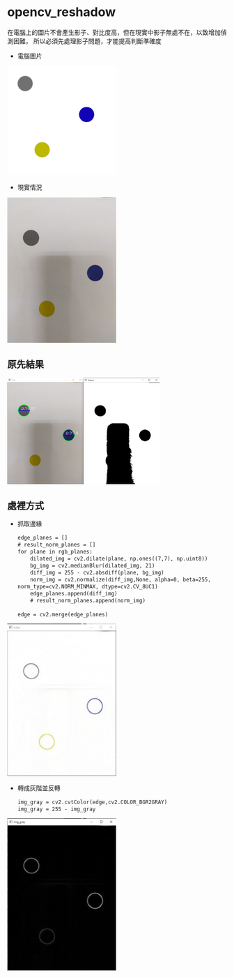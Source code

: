 # opencv_reshadow

在電腦上的圖片不會產生影子、對比度高，但在現實中影子無處不在，以致增加偵測困難，
所以必須先處理影子問題，才能提高判斷準確度

- 電腦圖片
<img src="computer.jpg" width="250" title="hover text">

- 現實情況
<img src="test.jpg" width="250" title="hover text">

## 原先結果
<img src="./img/result_01.jpg" width="350" title="hover text">


## 處裡方式

- 抓取邊緣

      edge_planes = []
      # result_norm_planes = []
      for plane in rgb_planes:
          dilated_img = cv2.dilate(plane, np.ones((7,7), np.uint8))
          bg_img = cv2.medianBlur(dilated_img, 21)
          diff_img = 255 - cv2.absdiff(plane, bg_img)
          norm_img = cv2.normalize(diff_img,None, alpha=0, beta=255, norm_type=cv2.NORM_MINMAX, dtype=cv2.CV_8UC1)
          edge_planes.append(diff_img)
          # result_norm_planes.append(norm_img)

      edge = cv2.merge(edge_planes)

<img src="./img/removeshadow_01.jpg" width="250" title="hover text">

- 轉成灰階並反轉

      img_gray = cv2.cvtColor(edge,cv2.COLOR_BGR2GRAY)
      img_gray = 255 - img_gray


<img src="./img/removeshadow_02.jpg" width="250" title="hover text">
